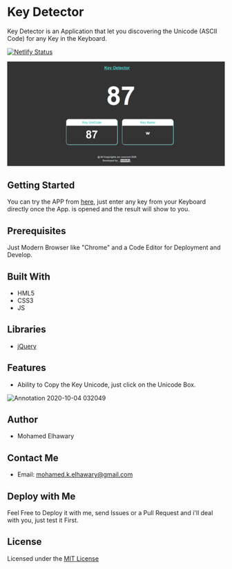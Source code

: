# Key Detector  

Key Detector is an Application that let you discovering the Unicode (ASCII Code) for any Key in the Keyboard.

[![Netlify Status](https://api.netlify.com/api/v1/badges/74cf38bf-b83b-453a-be2e-e23c34a070e8/deploy-status)](https://app.netlify.com/sites/keydetector/deploys)

  
![Screenshot](preview.png)   


## Getting Started

You can try the APP from [here](https://mohamed-elhawary.github.io/key-detector/), just enter any key from your Keyboard directly once the App. is opened and the result will show to you.

## Prerequisites

Just Modern Browser like "Chrome" and a Code Editor for Deployment and Develop.

## Built With

* HML5
* CSS3
* JS

## Libraries  

* [jQuery](https://jquery.com/)  

## Features  

* Ability to Copy the Key Unicode, just click on the Unicode Box.  

![Annotation 2020-10-04 032049](https://user-images.githubusercontent.com/69651552/95004836-d2b06e80-05f0-11eb-8e41-24feed062e26.jpg)


## Author

* Mohamed Elhawary  

## Contact Me  

* Email: mohamed.k.elhawary@gmail.com

## Deploy with Me

Feel Free to Deploy it with me, send Issues or a Pull Request and i'll deal with you, just test it First.

## License

Licensed under the [MIT License](LICENSE)


